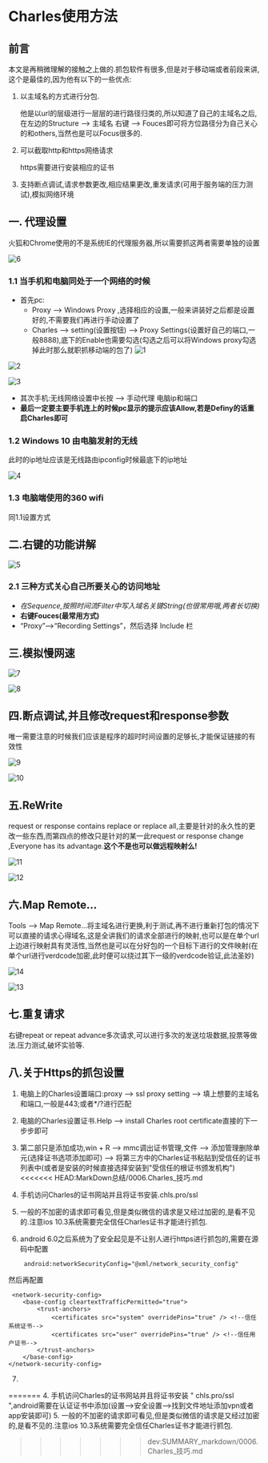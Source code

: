 # Charles使用方法

## 前言

本文是再稍微理解的接触之上做的.抓包软件有很多,但是对于移动端或者前段来讲,这个是最佳的,因为他有以下的一些优点:

1. 以主域名的方式进行分包.

	他是以url的层级进行一层层的进行路径归类的,所以知道了自己的主域名之后,在左边的Structure --> 主域名 右键 --> Fouces即可将方位路径分为自己关心的和others,当然也是可以Focus很多的.

2. 可以截取http和https网络请求

	https需要进行安装相应的证书

3. 支持断点调试,请求参数更改,相应结果更改,重发请求(可用于服务端的压力测试),模拟网络环境

## 一. 代理设置

火狐和Chrome使用的不是系统IE的代理服务器,所以需要抓这两者需要单独的设置

![6](https://raw.githubusercontent.com/zzggxx/Picture/master/Charles_%E6%8A%80%E5%B7%A7/6.png)

### 1.1 当手机和电脑同处于一个网络的时候

* 首先pc:
	* Proxy --> Windows Proxy ,选择相应的设置,一般来讲装好之后都是设置好的,不需要我们再进行手动设置了
	* Charles --> setting(设置按钮) --> Proxy Settings(设置好自己的端口,一般8888),底下的Enable也需要勾选(勾选之后可以将Windows proxy勾选掉此时那么就职抓移动端的包了)
![1](https://raw.githubusercontent.com/zzggxx/Picture/master/Charles_%E6%8A%80%E5%B7%A7/1.png)

![2](https://raw.githubusercontent.com/zzggxx/Picture/master/Charles_%E6%8A%80%E5%B7%A7/2.png)

![3](https://raw.githubusercontent.com/zzggxx/Picture/master/Charles_%E6%8A%80%E5%B7%A7/3.png)

* 其次手机:无线网络设置中长按 --> 手动代理 电脑ip和端口
* **最后一定要主要手机连上的时候pc显示的提示应该Allow,若是Definy的话重启Charles即可**

### 1.2 Windows 10 由电脑发射的无线

此时的ip地址应该是无线路由ipconfig时候最底下的ip地址

![4](https://raw.githubusercontent.com/zzggxx/Picture/master/Charles_%E6%8A%80%E5%B7%A7/4.png)

### 1.3 电脑端使用的360 wifi

同1.1设置方式

## 二.右键的功能讲解

![5](https://raw.githubusercontent.com/zzggxx/Picture/master/Charles_%E6%8A%80%E5%B7%A7/5.png)

### 2.1 三种方式关心自己所要关心的访问地址

* *在Sequence,按照时间流Filter中写入域名关键String(也很常用哦,两者长切换)*
* **右键Fouces(最常用方式)**
*  “Proxy”–>“Recording Settings”，然后选择 Include 栏

## 三.模拟慢网速

![7](https://raw.githubusercontent.com/zzggxx/Picture/master/Charles_%E6%8A%80%E5%B7%A7/7.png)

![8](https://raw.githubusercontent.com/zzggxx/Picture/master/Charles_%E6%8A%80%E5%B7%A7/8.png)

## 四.断点调试,并且修改request和response参数

唯一需要注意的时候我们应该是程序的超时时间设置的足够长,才能保证链接的有效性

![9](https://raw.githubusercontent.com/zzggxx/Picture/master/Charles_%E6%8A%80%E5%B7%A7/9.png)

![10](https://raw.githubusercontent.com/zzggxx/Picture/master/Charles_%E6%8A%80%E5%B7%A7/10.png)

## 五.ReWrite 

request or response contains replace or replace all,主要是针对的永久性的更改一些东西,而第四点的修改只是针对的某一此request or response change ,Everyone has its advantage.**这个不是也可以做远程映射么!**

![11](https://raw.githubusercontent.com/zzggxx/Picture/master/Charles_%E6%8A%80%E5%B7%A7/11.png)

![12](https://raw.githubusercontent.com/zzggxx/Picture/master/Charles_%E6%8A%80%E5%B7%A7/12.png)

## 六.Map Remote...

Tools --> Map Remote...将主域名进行更换,利于测试,再不进行重新打包的情况下可以直接的请求心得域名,这是全讲我们的请求全部进行的映射,也可以是在单个url上边进行映射具有灵活性,当然也是可以在分好包的一个目标下进行的文件映射(在单个url进行verdcode加密,此时便可以绕过其下一级的verdcode验证,此法圣妙)

![14](https://raw.githubusercontent.com/zzggxx/Picture/master/Charles_%E6%8A%80%E5%B7%A7/14.png)

![13](https://raw.githubusercontent.com/zzggxx/Picture/master/Charles_%E6%8A%80%E5%B7%A7/13.png)

## 七.重复请求

右键repeat or repeat advance多次请求,可以进行多次的发送垃圾数据,投票等做法.压力测试,破坏实验等.

## 八.关于Https的抓包设置

1. 电脑上的Charles设置端口:proxy --> ssl proxy setting --> 填上想要的主域名和端口,一般是443;或者*/?进行匹配
2. 电脑的Charles设置证书.Help --> install Charles root certificate直接的下一步步即可
3. 第二部只是添加成功,win + R --> mmc调出证书管理,文件 --> 添加管理删除单元(选择证书选项添加即可) --> 将第三方中的Charles证书粘贴到受信任的证书列表中(或者是安装的时候直接选择安装到"受信任的根证书颁发机构")
<<<<<<< HEAD:MarkDown总结/0006.Charles_技巧.md
4. 手机访问Charles的证书网站并且将证书安装.chls.pro/ssl
5. 一般的不加密的请求即可看见,但是类似微信的请求是又经过加密的,是看不见的.注意ios 10.3系统需要完全信任Charles证书才能进行抓包.
6. android 6.0之后系统为了安全起见是不让别人进行https进行抓包的,需要在源码中配置 

		android:networkSecurityConfig="@xml/network_security_config"   

然后再配置

	 <network-security-config>
	    <base-config cleartextTrafficPermitted="true">
	        <trust-anchors>
	            <certificates src="system" overridePins="true" /> <!--信任系统证书-->
	            <certificates src="user" overridePins="true" /> <!--信任用户证书-->
	        </trust-anchors>
	    </base-config>
	</network-security-config>
7. 
=======
4. 手机访问Charles的证书网站并且将证书安装 " chls.pro/ssl ",android需要在认证证书中添加(设置-->安全设置-->找到文件地址添加vpn或者app安装即可)
5. 一般的不加密的请求即可看见,但是类似微信的请求是又经过加密的,是看不见的.注意ios 10.3系统需要完全信任Charles证书才能进行抓包.
>>>>>>> dev:SUMMARY_markdown/0006.Charles_技巧.md
